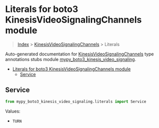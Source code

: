 # Literals for boto3 KinesisVideoSignalingChannels module

> [Index](../README.md) > [KinesisVideoSignalingChannels](./README.md) > Literals

Auto-generated documentation for
[KinesisVideoSignalingChannels](https://boto3.amazonaws.com/v1/documentation/api/latest/reference/services/kinesis-video-signaling.html#KinesisVideoSignalingChannels)
type annotations stubs module
[mypy_boto3_kinesis_video_signaling](https://pypi.org/project/mypy-boto3-kinesis-video-signaling/).

- [Literals for boto3 KinesisVideoSignalingChannels module](#literals-for-boto3-kinesisvideosignalingchannels-module)
  - [Service](#service)

## Service

```python
from mypy_boto3_kinesis_video_signaling.literals import Service
```

Values:

- `TURN`
